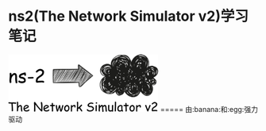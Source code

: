 ns2(The Network Simulator v2)学习笔记
=====
<img src="img/ns2.png" width = "60%" align=center/>
=====
 由:banana:和:egg:强力驱动
